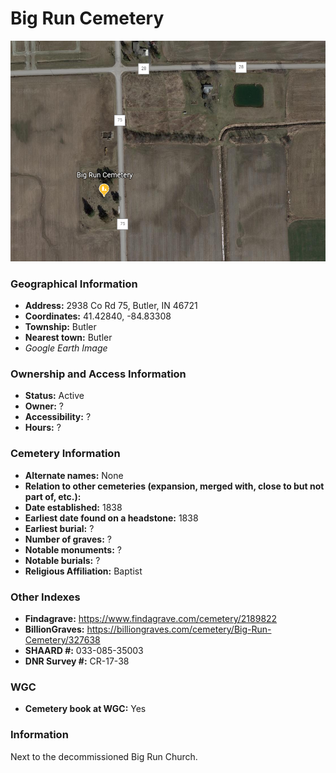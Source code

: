 # Big Run Cemetery
![Big Run Cemetery on Google Earth](https://github.com/FyoAtEPL/DeKalbCemeteries/blob/main/images/mapImages/BigRunEarth.png "Big Run Cemetery on Google Earth")
### Geographical Information
- **Address:** 2938 Co Rd 75, Butler, IN 46721
- **Coordinates:** 41.42840, -84.83308
- **Township:** Butler
- **Nearest town:** Butler
- *Google Earth Image*

### Ownership and Access Information
- **Status:** Active
- **Owner:** ?
- **Accessibility:** ?
- **Hours:** ?

### Cemetery Information
- **Alternate names:** None
- **Relation to other cemeteries (expansion, merged with, close to but not part of, etc.):** 
- **Date established:** 1838
- **Earliest date found on a headstone:** 1838
- **Earliest burial:** ?
- **Number of graves:** ?
- **Notable monuments:** ?
- **Notable burials:** ?
- **Religious Affiliation:** Baptist

### Other Indexes
- **Findagrave:** https://www.findagrave.com/cemetery/2189822 
- **BillionGraves:** https://billiongraves.com/cemetery/Big-Run-Cemetery/327638
- **SHAARD #:** 033-085-35003
- **DNR Survey #:** CR-17-38

### WGC
- **Cemetery book at WGC:** Yes

### Information
Next to the decommissioned Big Run Church.

